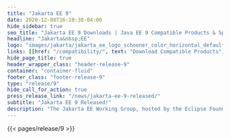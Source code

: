 ```yaml
---
title: "Jakarta EE 9"
date: 2020-12-08T16:10:38-04:00
hide_sidebar: true
seo_title: "Jakarta EE 9 Downloads | Java EE 9 Compatible Products & Specifications"
headline: "Jakarta&nbsp;EE"
logo: "images/jakarta/jakarta_ee_logo_schooner_color_horizontal_default.png"
links: [[href: "/compatibility/", text: "Download Compatible Products"], [href: "/specifications/", text: "Specifications"]]
hide_page_title: true
header_wrapper_class: "header-release-9"
container: "container-fluid"
footer_class: "footer-release-9"
type: "release/9"
hide_call_for_action: true
press_release_link: "/news/jakarta-ee-9-released/"
subtitle: "Jakarta EE 9 Released!"
description: "The Jakarta EE Working Group, hosted by the Eclipse Foundation, one of the world’s largest open source software foundations, today announced during the JakartaOne Livestream virtual conference the release of the Jakarta EE 9 Platform and Web Profile specifications and related TCKs."
---
```


{{< pages/release/9 >}}